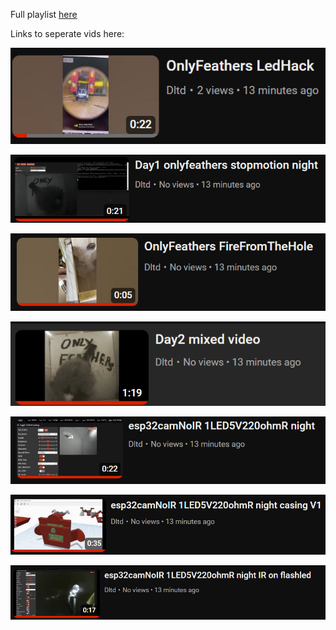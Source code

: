 Full playlist [here](https://www.youtube.com/playlist?list=PLgzRFpQ9xYKAYCfvw1oh3P7lQ6fxIQnga)

Links to seperate vids here:

[<img src="pic/playlist (7).png">](https://www.youtube.com/watch?v=8ftNLXxl2lA)

[<img src="pic/playlist (1).png">](https://www.youtube.com/watch?v=cGnTstsCY98)

[<img src="pic/playlist (2).png">](https://www.youtube.com/watch?v=UGqaUv2kMJE)

[<img src="pic/playlist (3).png">](https://www.youtube.com/watch?v=0XO5rdPtHgI)

[<img src="pic/playlist (4).png">](https://www.youtube.com/watch?v=2TawlGHPGfo)

[<img src="pic/playlist (5).png">](https://www.youtube.com/watch?v=ixfo1hJ01aQ)

[<img src="pic/playlist (6).png">](https://www.youtube.com/watch?v=VH_afHw79cI)


